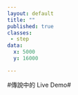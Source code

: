 ```yaml
---
layout: default
title: ""
published: true
classes:
 - step
data:
  x: 5000
  y: 16000

---
```


#傳說中的 Live Demo#

